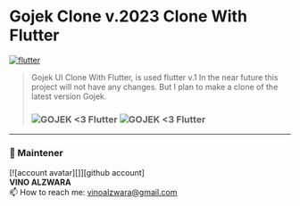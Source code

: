 # Gojek Clone v.2023 Clone With Flutter
[![flutter][]][web flutter] <br>
> Gojek UI Clone With Flutter, is used flutter v.1
In the near future this project will not have any changes. But I plan to make a clone of the latest version Gojek.<H3>
![GOJEK <3 Flutter](https://cdn-images-1.medium.com/max/1600/1*ykyQugsLdmh5DbOW5zA81w.gif)
![GOJEK <3 Flutter](https://miro.medium.com/max/800/1*EdVLWHqbs0KWktjq-IUOTw.png)


---

### 🚧 Maintener 
[![account avatar][]][github account] <br>
**VINO ALZWARA** <br>
📫 How to reach me: vinoalzwara@gmail.com


[flutter]: https://img.shields.io/badge/Platform-Flutter-02569B?logo=flutter
[web flutter]: https://flutter.dev

